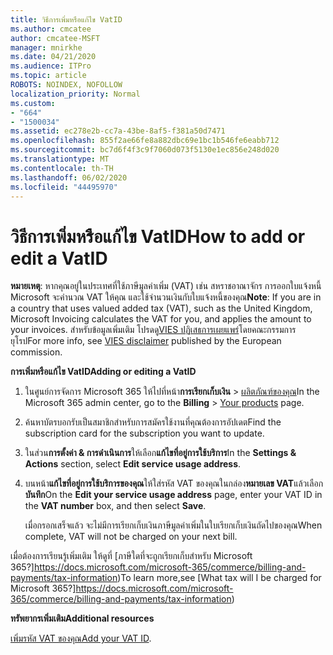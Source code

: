 ```yaml
---
title: วิธีการเพิ่มหรือแก้ไข VatID
ms.author: cmcatee
author: cmcatee-MSFT
manager: mnirkhe
ms.date: 04/21/2020
ms.audience: ITPro
ms.topic: article
ROBOTS: NOINDEX, NOFOLLOW
localization_priority: Normal
ms.custom:
- "664"
- "1500034"
ms.assetid: ec278e2b-cc7a-43be-8af5-f381a50d7471
ms.openlocfilehash: 855f2ae66fe8a882dbc69e1bc1b546fe6eabb712
ms.sourcegitcommit: bc7d6f4f3c9f7060d073f5130e1ec856e248d020
ms.translationtype: MT
ms.contentlocale: th-TH
ms.lasthandoff: 06/02/2020
ms.locfileid: "44495970"
---
```

# <a name="how-to-add-or-edit-a-vatid"></a><span data-ttu-id="fd5a7-102">วิธีการเพิ่มหรือแก้ไข VatID</span><span class="sxs-lookup"><span data-stu-id="fd5a7-102">How to add or edit a VatID</span></span>

<span data-ttu-id="fd5a7-103">**หมายเหตุ**: หากคุณอยู่ในประเทศที่ใช้ภาษีมูลค่าเพิ่ม (VAT) เช่น สหราชอาณาจักร การออกใบแจ้งหนี้ Microsoft จะคํานวณ VAT ให้คุณ และใช้จํานวนเงินกับใบแจ้งหนี้ของคุณ</span><span class="sxs-lookup"><span data-stu-id="fd5a7-103">**Note**: If you are in a country that uses valued added tax (VAT), such as the United Kingdom, Microsoft Invoicing calculates the VAT for you, and applies the amount to your invoices.</span></span> <span data-ttu-id="fd5a7-104">สําหรับข้อมูลเพิ่มเติม โปรดดู[VIES ปฏิเสธการเผยแพร่](https://go.microsoft.com/fwlink/p/?LinkID=841741)โดยคณะกรรมการยุโรป</span><span class="sxs-lookup"><span data-stu-id="fd5a7-104">For more info, see [VIES disclaimer](https://go.microsoft.com/fwlink/p/?LinkID=841741) published by the European commission.</span></span>

<span data-ttu-id="fd5a7-105">**การเพิ่มหรือแก้ไข VatID**</span><span class="sxs-lookup"><span data-stu-id="fd5a7-105">**Adding or editing a VatID**</span></span>

1. <span data-ttu-id="fd5a7-106">ในศูนย์การจัดการ Microsoft 365 ให้ไปที่หน้า**การเรียกเก็บเงิน** \> [ผลิตภัณฑ์ของคุณ](https://go.microsoft.com/fwlink/p/?linkid=842054)</span><span class="sxs-lookup"><span data-stu-id="fd5a7-106">In the Microsoft 365 admin center, go to the **Billing** \> [Your products](https://go.microsoft.com/fwlink/p/?linkid=842054) page.</span></span>

2. <span data-ttu-id="fd5a7-107">ค้นหาบัตรบอกรับเป็นสมาชิกสําหรับการสมัครใช้งานที่คุณต้องการอัปเดต</span><span class="sxs-lookup"><span data-stu-id="fd5a7-107">Find the subscription card for the subscription you want to update.</span></span>

3. <span data-ttu-id="fd5a7-108">ในส่วน**การตั้งค่า & การดําเนินการ**ให้เลือก**แก้ไขที่อยู่การใช้บริการ**</span><span class="sxs-lookup"><span data-stu-id="fd5a7-108">In the **Settings & Actions** section, select **Edit service usage address**.</span></span>

4. <span data-ttu-id="fd5a7-109">บนหน้า**แก้ไขที่อยู่การใช้บริการของคุณ**ให้ใส่รหัส VAT ของคุณในกล่อง**หมายเลข VAT**แล้วเลือก**บันทึก**</span><span class="sxs-lookup"><span data-stu-id="fd5a7-109">On the **Edit your service usage address** page, enter your VAT ID in the **VAT number** box, and then select **Save**.</span></span>

    <span data-ttu-id="fd5a7-110">เมื่อกรอกเสร็จแล้ว จะไม่มีการเรียกเก็บเงินภาษีมูลค่าเพิ่มในใบเรียกเก็บเงินถัดไปของคุณ</span><span class="sxs-lookup"><span data-stu-id="fd5a7-110">When complete, VAT will not be charged on your next bill.</span></span>

<span data-ttu-id="fd5a7-111">เมื่อต้องการเรียนรู้เพิ่มเติม ให้ดูที่ [ภาษีใดที่จะถูกเรียกเก็บสําหรับ Microsoft 365?]https://docs.microsoft.com/microsoft-365/commerce/billing-and-payments/tax-information)</span><span class="sxs-lookup"><span data-stu-id="fd5a7-111">To learn more,see [What tax will I be charged for Microsoft 365?]https://docs.microsoft.com/microsoft-365/commerce/billing-and-payments/tax-information)</span></span>

<span data-ttu-id="fd5a7-112">**ทรัพยากรเพิ่มเติม**</span><span class="sxs-lookup"><span data-stu-id="fd5a7-112">**Additional resources**</span></span>

<span data-ttu-id="fd5a7-113">[เพิ่มรหัส VAT ของคุณ](https://docs.microsoft.com/microsoft-365/commerce/billing-and-payments/tax-information?view=o365-worldwide#add-your-vat-id-eu-countries-only)</span><span class="sxs-lookup"><span data-stu-id="fd5a7-113">[Add your VAT ID](https://docs.microsoft.com/microsoft-365/commerce/billing-and-payments/tax-information?view=o365-worldwide#add-your-vat-id-eu-countries-only).</span></span>